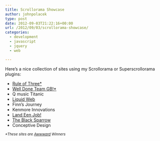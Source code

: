 ```yaml
---
title: Scrollorama Showcase
author: johnpolacek
type: post
date: 2012-09-03T21:22:16+00:00
url: /2012/09/03/scrollorama-showcase/
categories:
  - development
  - javascript
  - jquery
  - web

---
```


Here&rsquo;s a nice collection of sites using my Scrollorama or Superscrollorama plugins:

  * <a href="http://rule-of-three.co.uk" target="_blank" rel="noopener noreferrer">Rule of Three*</a>
  * <a href="http://welldoneteamgb.com" target="_blank" rel="noopener noreferrer">Well Done Team GB!*</a>
  * Q music Titanic
  * <a href="https://www.liquidweb.com/15-year/" target="_blank" rel="noopener noreferrer">Liquid Web</a>
  * Finn&rsquo;s Journey
  * Kenmore Innovations
  * <a href="http://www.landeenjob.be" target="_blank" rel="noopener noreferrer">Land Een Job!</a>
  * <a href="http://www.theblacksparrow.co.nz" target="_blank" rel="noopener noreferrer">The Black Sparrow</a>
  * Conceptive Design

<small><i>*These sites are <a href="http://www.awwwards.com" target="_blank" rel="noopener noreferrer">Awwward</a> Winners</i></small>